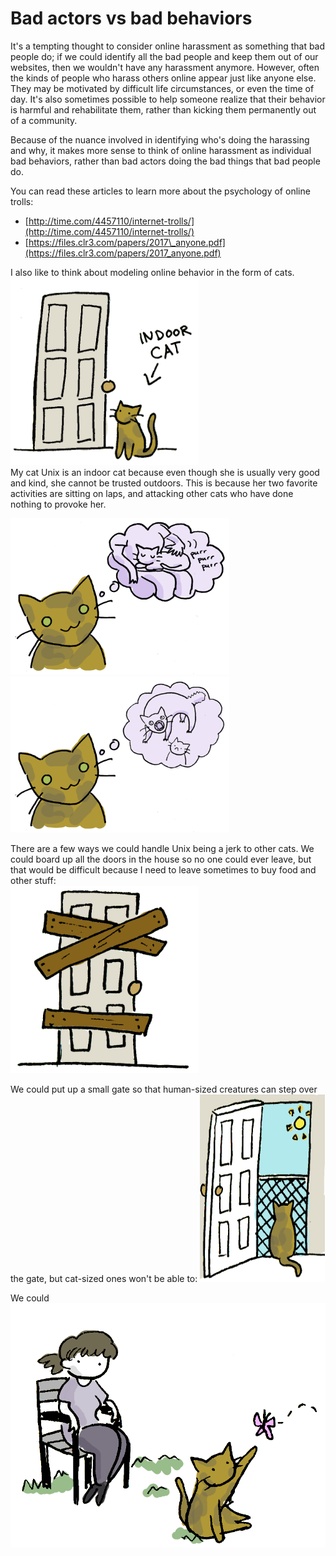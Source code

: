 # Bad actors vs bad behaviors

It's a tempting thought to consider online harassment as something that bad people do; if we could identify all the bad people and keep them out of our websites, then we wouldn't have any harassment anymore. However, often the kinds of people who harass others online appear just like anyone else. They may be motivated by difficult life circumstances, or even the time of day. It's also sometimes possible to help someone realize that their behavior is harmful and rehabilitate them, rather than kicking them permanently out of a community.

Because of the nuance involved in identifying who's doing the harassing and why, it makes more sense to think of online harassment as individual bad behaviors, rather than bad actors doing the bad things that bad people do.

You can read these articles to learn more about the psychology of online trolls:

* [http://time.com/4457110/internet-trolls/](http://time.com/4457110/internet-trolls/)
* [https://files.clr3.com/papers/2017\_anyone.pdf](https://files.clr3.com/papers/2017_anyone.pdf)

I also like to think about modeling online behavior in the form of cats. <img src="/assets/indoor.png" width="300" height="300"><br>
My cat Unix is an indoor cat because even though she is usually very good and kind, she cannot be trusted outdoors. This is because her two favorite activities are sitting on laps, and attacking other cats who have done nothing to provoke her.

<img src="/assets/goodcat.png" width="350" height="250"><img src="/assets/badcat.png" width="350" height="250">

There are a few ways we could handle Unix being a jerk to other cats. We could board up all the doors in the house so no one could ever leave, but that would be difficult because I need to leave sometimes to buy food and other stuff:<br> <img src="/assets/boards.png" height="300" width="300">

We could put up a small gate so that human-sized creatures can step over the gate, but cat-sized ones won't be able to: <img src="/assets/outside.png" height="300" width="200">

We could ![](/assets/grass.png)
